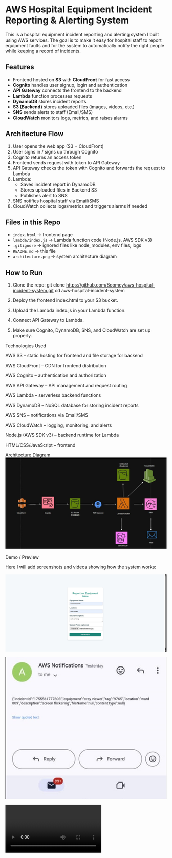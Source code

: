 # AWS Hospital Equipment Incident Reporting & Alerting System

This is a hospital equipment incident reporting and alerting system I built using AWS services. The goal is to make it easy for hospital staff to report equipment faults and for the system to automatically notify the right people while keeping a record of incidents.


## Features
- Frontend hosted on **S3** with **CloudFront** for fast access
- **Cognito** handles user signup, login and authentication
- **API Gateway** connects the frontend to the backend
- **Lambda** function processes requests
- **DynamoDB** stores incident reports
- **S3 (Backend)** stores uploaded files (images, videos, etc.)
- **SNS** sends alerts to staff (Email/SMS)
- **CloudWatch** monitors logs, metrics, and raises alarms


## Architecture Flow
1. User opens the web app (S3 + CloudFront)
2. User signs in / signs up through Cognito
3. Cognito returns an access token
4. Frontend sends request with token to API Gateway
5. API Gateway checks the token with Cognito and forwards the request to Lambda
6. Lambda:
   - Saves incident report in DynamoDB
   - Stores uploaded files in Backend S3
   - Publishes alert to SNS
7. SNS notifies hospital staff via Email/SMS
8. CloudWatch collects logs/metrics and triggers alarms if needed


## Files in this Repo
- `index.html` → frontend page
- `lambda/index.js` → Lambda function code (Node.js, AWS SDK v3)
- `.gitignore` → ignored files like node_modules, env files, logs
- `README.md` → this file
- `architecture.png` → system architecture diagram


## How to Run
1. Clone the repo:
   git clone https://github.com/Boomey/aws-hospital-incident-system.git
   cd aws-hospital-incident-system

2. Deploy the frontend index.html to your S3 bucket.

3. Upload the Lambda index.js in your Lambda function.

4. Connect API Gateway to Lambda.

5. Make sure Cognito, DynamoDB, SNS, and CloudWatch are set up properly.

Technologies Used

AWS S3 – static hosting for frontend and file storage for backend

AWS CloudFront – CDN for frontend distribution

AWS Cognito – authentication and authorization

AWS API Gateway – API management and request routing

AWS Lambda – serverless backend functions

AWS DynamoDB – NoSQL database for storing incident reports

AWS SNS – notifications via Email/SMS

AWS CloudWatch – logging, monitoring, and alerts

Node.js (AWS SDK v3) – backend runtime for Lambda

HTML/CSS/JavaScript – frontend

Architecture Diagram
![Screenshot Architectural Diagram](images/Archtectural%20Diagram.jpg)

Demo / Preview

Here I will add screenshots and videos showing how the system works:

![Screenshot Frontend](images/static%20web.jpg)

![Screenshot SNSNotification](images/emailreceived.jpg)

![Demo video](images/video.mp4)